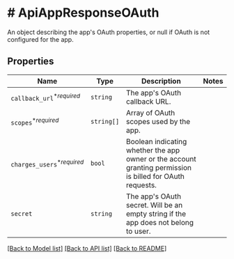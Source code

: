 # # ApiAppResponseOAuth

An object describing the app&#39;s OAuth properties, or null if OAuth is not configured for the app.

## Properties

Name | Type | Description | Notes
------------ | ------------- | ------------- | -------------
| `callback_url`<sup>*_required_</sup> | ```string``` |  The app&#39;s OAuth callback URL.  |  |
| `scopes`<sup>*_required_</sup> | ```string[]``` |  Array of OAuth scopes used by the app.  |  |
| `charges_users`<sup>*_required_</sup> | ```bool``` |  Boolean indicating whether the app owner or the account granting permission is billed for OAuth requests.  |  |
| `secret` | ```string``` |  The app&#39;s OAuth secret. Will be an empty string if the app does not belong to user.  |  |

[[Back to Model list]](../../README.md#models) [[Back to API list]](../../README.md#endpoints) [[Back to README]](../../README.md)
